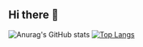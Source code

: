 ## Hi there 👋
![Anurag's GitHub stats](https://github-readme-stats.vercel.app/api?username=liangzai-ff&show_icons=true&theme=merko)
[![Top Langs](https://github-readme-stats.vercel.app/api/top-langs/?username=anuraghazra)](https://github.com/anuraghazra/github-readme-stats)

